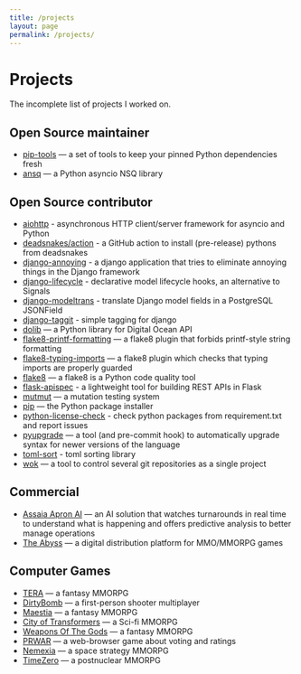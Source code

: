 ```yaml
---
title: /projects
layout: page
permalink: /projects/
---
```


# Projects

The incomplete list of projects I worked on.

## Open Source maintainer

- [pip-tools](https://github.com/jazzband/pip-tools) — a set of tools to keep your pinned Python dependencies fresh
- [ansq](https://github.com/list-family/ansq) — a Python asyncio NSQ library

## Open Source contributor

- [aiohttp](https://github.com/aio-libs/aiohttp) - asynchronous HTTP client/server framework for asyncio and Python
- [deadsnakes/action](https://github.com/deadsnakes/action) - a GitHub action to install (pre-release) pythons from deadsnakes
- [django-annoying](https://github.com/skorokithakis/django-annoying) - a django application that tries to eliminate annoying things in the Django framework
- [django-lifecycle](https://github.com/rsinger86/django-lifecycle) - declarative model lifecycle hooks, an alternative to Signals
- [django-modeltrans](https://github.com/zostera/django-modeltrans) - translate Django model fields in a PostgreSQL JSONField
- [django-taggit](https://github.com/jazzband/django-taggit) - simple tagging for django
- [dolib](https://github.com/geraxe/dolib) — a Python library for Digital Ocean API
- [flake8-printf-formatting](https://github.com/atugushev/flake8-printf-formatting) — a flake8 plugin that forbids printf-style string formatting
- [flake8-typing-imports](https://github.com/asottile/flake8-typing-imports) — a flake8 plugin which checks that typing imports are properly guarded
- [flake8](https://github.com/PyCQA/flake8) — a flake8 is a Python code quality tool
- [flask-apispec](https://github.com/jmcarp/flask-apispec) - a lightweight tool for building REST APIs in Flask
- [mutmut](https://github.com/boxed/mutmut) — a mutation testing system
- [pip](https://github.com/pypa/pip) — the Python package installer
- [python-license-check](https://github.com/dhatim/python-license-check) - check python packages from requirement.txt and report issues
- [pyupgrade](https://github.com/asottile/pyupgrade) — a tool (and pre-commit hook) to automatically upgrade syntax for newer versions of the language
- [toml-sort](https://github.com/pappasam/toml-sort) - toml sorting library
- [wok](https://github.com/lig/wok) — a tool to control several git repositories as a single project

## Commercial

- [Assaia Apron AI](https://assaia.com) — an AI solution that watches turnarounds in real time to understand what is happening and offers predictive analysis to better manage operations
- [The Abyss](https://theabyss.com) — a digital distribution platform for MMO/MMORPG games


## Computer Games

- [TERA](https://en.wikipedia.org/wiki/TERA_(video_game)) — a fantasy MMORPG
- [DirtyBomb](https://en.wikipedia.org/wiki/Dirty_Bomb_(video_game)) — a first-person shooter multiplayer
- [Maestia](https://web.archive.org/web/20120512012817/http://www.maestia.ru/) — a fantasy MMORPG
- [City of Transformers](https://web.archive.org/web/20120420171655/http://www.ctgame.ru/) — a Sci-fi MMORPG
- [Weapons Of The Gods](https://web.archive.org/web/20120503015853/http://www.wgods.ru/) — a fantasy MMORPG
- [PRWAR](https://web.archive.org/web/20120906032306/http://www.prwar.ru/) — a web-browser game about voting and ratings
- [Nemexia](https://en.wikipedia.org/wiki/Nemexia_(video_game)) — a space strategy MMORPG
- [TimeZero](https://ru.wikipedia.org/wiki/TimeZero) — a postnuclear MMORPG
